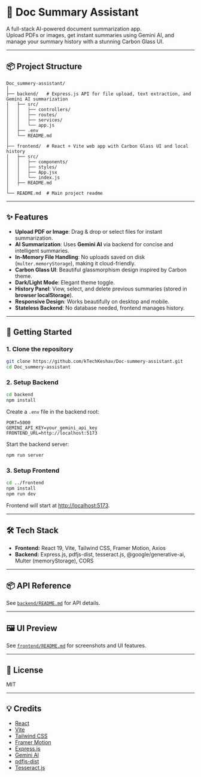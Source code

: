 # 📝 Doc Summary Assistant

A full-stack AI-powered document summarization app.  
Upload PDFs or images, get instant summaries using Gemini AI, and manage your summary history with a stunning Carbon Glass UI.

---

## 📦 Project Structure

```
Doc_summery-assistant/
│
├── backend/   # Express.js API for file upload, text extraction, and Gemini AI summarization
│   ├── src/
│   │   ├── controllers/
│   │   ├── routes/
│   │   ├── services/
│   │   └── app.js
│   ├── .env
│   └── README.md
│
├── frontend/  # React + Vite web app with Carbon Glass UI and local history
│   ├── src/
│   │   ├── components/
│   │   ├── styles/
│   │   ├── App.jsx
│   │   └── index.js
│   ├── README.md
│
└── README.md  # Main project readme
```

---

## ✨ Features

- **Upload PDF or Image**: Drag & drop or select files for instant summarization.
- **AI Summarization**: Uses **Gemini AI** via backend for concise and intelligent summaries.
- **In-Memory File Handling**: No uploads saved on disk (`multer.memoryStorage`), making it cloud-friendly.
- **Carbon Glass UI**: Beautiful glassmorphism design inspired by Carbon theme.
- **Dark/Light Mode**: Elegant theme toggle.
- **History Panel**: View, select, and delete previous summaries (stored in **browser localStorage**).
- **Responsive Design**: Works beautifully on desktop and mobile.
- **Stateless Backend**: No database needed, frontend manages history.

---

## 🚀 Getting Started

### 1. Clone the repository

```bash
git clone https://github.com/kTechKeshav/Doc-summery-assistant.git
cd Doc_summery-assistant
```

### 2. Setup Backend

```bash
cd backend
npm install
```

Create a `.env` file in the backend root:

```
PORT=5000
GEMINI_API_KEY=your_gemini_api_key
FRONTEND_URL=http://localhost:5173
```

Start the backend server:

```bash
npm run server
```

### 3. Setup Frontend

```bash
cd ../frontend
npm install
npm run dev
```

Frontend will start at [http://localhost:5173](http://localhost:5173).

---

## 🛠️ Tech Stack

- **Frontend:** React 19, Vite, Tailwind CSS, Framer Motion, Axios
- **Backend:** Express.js, pdfjs-dist, tesseract.js, @google/generative-ai, Multer (memoryStorage), CORS

---

## 📦 API Reference

See [`backend/README.md`](./backend/README.md) for API details.

---

## 🖼️ UI Preview

See [`frontend/README.md`](./frontend/README.md) for screenshots and UI features.

---

## 📄 License

MIT

---

## 💡 Credits

- [React](https://react.dev/)
- [Vite](https://vitejs.dev/)
- [Tailwind CSS](https://tailwindcss.com/)
- [Framer Motion](https://www.framer.com/motion/)
- [Express.js](https://expressjs.com/)
- [Gemini AI](https://ai.google.dev/)
- [pdfjs-dist](https://github.com/mozilla/pdf.js)
- [Tesseract.js](https://github.com/naptha/tesseract.js)
